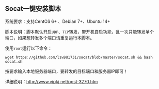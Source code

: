 Socat一键安装脚本
-----------
系统要求：支持CentOS 6+ 、Debian 7+、Ubuntu 14+

脚本说明：脚本默认开启`UDP`、`TCP`转发，带开机自启功能，且一次只能转发单个端口，如果想转发多个端口请重复运行本脚本。

使用`root`运行以下命令：

    wget https://github.com/lzw981731/socat/blob/master/socat.sh && bash socat.sh

按要求输入本地服务器端口，要转发的目标端口和服务器IP即可！

详细说明：http://www.vipkj.net/post-3270.htm
